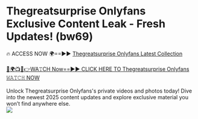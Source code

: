 # Thegreatsurprise Onlyfans Exclusive Content Leak - Fresh Updates! (bw69)

🔥 ACCESS NOW 🌍==►► <a href="https://tinyurl.com/kvy9nzfs" rel="nofollow">Thegreatsurprise Onlyfans Latest Collection</a>
<br><br>
[🔴🌍📺📱👉WA𝚃CH Now==►► CLICK HERE TO Thegreatsurprise Onlyfans 𝚆𝙰𝚃𝙲𝙷 NOW](https://tinyurl.com/kvy9nzfs)
<br><br>
Unlock Thegreatsurprise Onlyfans's private videos and photos today! Dive into the newest 2025 content updates and explore exclusive material you won’t find anywhere else.
<br>
<a href="https://tinyurl.com/kvy9nzfs" rel="nofollow" data-target="animated-image.originalLink"><img src="https://camo.githubusercontent.com/8a4f000d20f83aca3bf7ec5f350d767afa0574a8a352519fd8cfa583a6f93a33/68747470733a2f2f692e696d6775722e636f6d2f644a486b345a712e676966" data-canonical-src="https://i.imgur.com/dJHk4Zq.gif" style="max-width: 100%; display: inline-block;" data-target="animated-image.originalImage"></a>
<br>
